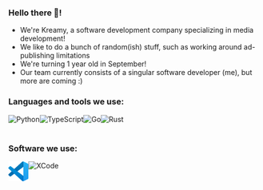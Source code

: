 ### Hello there 👋!<br/>

- We're Kreamy, a software development company specializing in media development!
- We like to do a bunch of random(ish) stuff, such as working around ad-publishing limitations
- We're turning 1 year old in September!
- Our team currently consists of a singular software developer (me), but more are coming :)

  
### Languages and tools we use:

<a href="https://python.org/" target="_blank"><img align="left" alt="Python" src="https://cdn.jsdelivr.net/npm/programming-languages-logos@0.0.3/src/python/python_48x48.png" height="40px"/></a>
<a href="https://typescriptlang.org/" target="_blank"><img align="left" alt="TypeScript" src="https://cdn.jsdelivr.net/npm/programming-languages-logos@0.0.3/src/typescript/typescript_48x48.png" height="40px"/></a>
<a href="https://go.dev/" target="_blank"><img align="left" alt="Go" src="https://cdn.jsdelivr.net/npm/programming-languages-logos@0.0.3/src/go/go_48x48.png" /></a>
<a href="https://rust-lang.org" target="_blank"><img align="left" alt="Rust" src="https://cdn.jsdelivr.net/gh/devicons/devicon@latest/icons/rust/rust-original.svg" height="40px"/></a>

<br />
<br />

### Software we use:

<img align="left" alt="Visual Studio Code" src="https://raw.githubusercontent.com/github/explore/80688e429a7d4ef2fca1e82350fe8e3517d3494d/topics/visual-studio-code/visual-studio-code.png" height="40px" />
<img align="left" alt="XCode" src="https://cdn.jsdelivr.net/gh/devicons/devicon@latest/icons/xcode/xcode-original.svg" height="40px"/>
